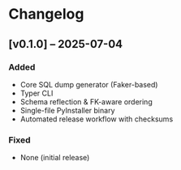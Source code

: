 # Changelog

## [v0.1.0] – 2025-07-04

### Added

- Core SQL dump generator (Faker-based)
- Typer CLI
- Schema reflection & FK-aware ordering
- Single-file PyInstaller binary
- Automated release workflow with checksums

### Fixed

- None (initial release)
